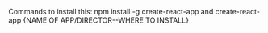 Commands to install this: 
npm install -g create-react-app 
and
create-react-app {NAME OF APP/DIRECTOR--WHERE TO INSTALL}
